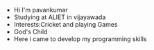 - Hi I'm pavankumar 
- Studying at ALIET in vijayawada
- Interests:Cricket and playing Games
- God's Child 
- Here i came to develop my programming skills
